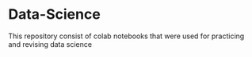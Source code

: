 # Data-Science
This repository consist of colab notebooks that were used for practicing and revising data science 
